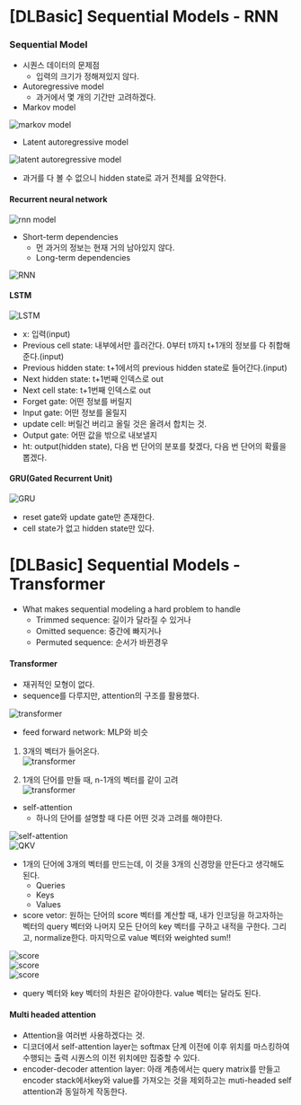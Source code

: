 # [DLBasic] Sequential Models - RNN
### Sequential Model
- 시퀀스 데이터의 문제점
	- 입력의 크기가 정해져있지 않다.
- Autoregressive model
	- 과거에서 몇 개의 기간만 고려하겠다.
- Markov model

![markov model](./image/6.JPG)<br>
- Latent autoregressive model

![latent autoregressive model](./image/7.JPG)<br>
- 과거를 다 볼 수 없으니 hidden state로 과거 전체를 요약한다.

#### Recurrent neural network

![rnn model](./image/8.JPG)<br>
- Short-term dependencies
	- 먼 과거의 정보는 현재 거의 남아있지 않다.
	- Long-term dependencies

![RNN](./image/9.JPG)<br>

#### LSTM

![LSTM](./image/10.JPG)<br>

- x: 입력(input)
- Previous cell state: 내부에서만 흘러간다. 0부터 t까지 t+1개의 정보를 다 취합해준다.(input)
- Previous hidden state: t+1에서의 previous hidden state로 들어간다.(input)
- Next hidden state: t+1번째 인덱스로 out
- Next cell state: t+1번째 인덱스로 out
- Forget gate: 어떤 정보를 버릴지
- Input gate: 어떤 정보를 올릴지
- update cell: 버릴건 버리고 올릴 것은 올려서 합치는 것.
- Output gate: 어떤 값을 밖으로 내보낼지
- ht: output(hidden state), 다음 번 단어의 분포를 찾겠다, 다음 번 단어의 확률을 뽑겠다.

#### GRU(Gated Recurrent Unit)
![GRU](./image/11.JPG)<br>
- reset gate와 update gate만 존재한다.
- cell state가 없고 hidden state만 있다.

# [DLBasic] Sequential Models - Transformer
- What makes sequential modeling a hard problem to handle
	- Trimmed sequence: 길이가 달라질 수 있거나
	- Omitted sequence: 중간에 빠지거나
	- Permuted sequence: 순서가 바뀐경우

#### Transformer
- 재귀적인 모형이 없다.
- sequence를 다루지만, attention의 구조를 활용했다.

![transformer](./image/12.JPG)<br>

- feed forward network: MLP와 비슷
1. 3개의 벡터가 들어온다.<br>
![transformer](./image/13.JPG)<br>

2. 1개의 단어를 만들 때, n-1개의 벡터를 같이 고려<br>
![transformer](./image/14.JPG)<br>

- self-attention
	- 하나의 단어를 설명할 때 다른 어떤 것과 고려를 해야한다.<br>


![self-attention](./image/15.JPG)<br>
![QKV](./image/16.JPG)<br>
- 1개의 단어에 3개의 벡터를 만드는데, 이 것을 3개의 신경망을 만든다고 생각해도 된다.
	- Queries
	- Keys
	- Values
- score vetor: 원하는 단어의 score 벡터를 계산할 때, 내가 인코딩을 하고자하는 벡터의 query 벡터와 나머지 모든 단어의 key 벡터를 구하고 내적을 구한다. 그리고, normalize한다. 마지막으로 value 벡터와 weighted sum!!

![score](./image/17.JPG)<br>
![score](./image/18.JPG)<br>
![score](./image/19.JPG)<br>

- query 벡터와 key 벡터의 차원은 같아야한다. value 벡터는 달라도 된다.

#### Multi headed attention
- Attention을 여러번 사용하겠다는 것.
- 디코더에서 self-attention layer는 softmax 단계 이전에 이후 위치를 마스킹하여 수행되는 출력 시퀀스의 이전 위치에만 집중할 수 있다.
- encoder-decoder attention layer: 아래 계층에서는 query matrix를 만들고 encoder stack에서key와 value를 가져오는 것을 제외하고는 muti-headed self attention과 동일하게 작동한다.




























